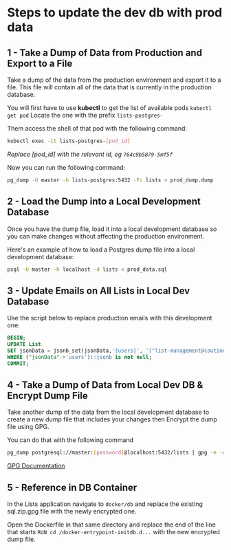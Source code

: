 # Steps to update the dev db with prod data


## 1 - Take a Dump of Data from Production and Export to a File

Take a dump of the data from the production environment and export it to a file. This file will contain all of the data that is currently in the production database.

You will first have to use **kubectl** to get the list of available pods `kubectl get pod`
Locate the one with the prefix `lists-postgres- `

Them access the shell of that pod with the following command:
```bash
kubectl exec -it lists-postgres-[pod_id]
```

_Replace [pod_id] with the relevant id, eg `764c9b5879-5mf5f`_

Now you can run the following command:

```bash
pg_dump -U master -h lists-postgres:5432 -Fc lists > prod_dump.dump
```

## 2 - Load the Dump into a Local Development Database

Once you have the dump file, load it into a local development database so you can make changes without affecting the production environment.

Here's an example of how to load a Postgres dump file into a local development database:

```bash
psql -U master -h localhost -d lists < prod_data.sql
```


## 3 - Update Emails on All Lists in Local Dev Database

Use the script below to replace production emails with this development one:

```sql
BEGIN;
UPDATE List
SET jsonData = jsonb_set(jsonData,'{users}', '["list-management@cautionyourblast.com"]')
WHERE ("jsonData"->'users')::jsonb is not null;
COMMIT;

```

## 4 - Take a Dump of Data from Local Dev DB & Encrypt Dump File

Take another dump of the data from the local development database to create a new dump file that includes your changes then Encrypt the dump file using GPG.

You can do that with the following command

```bash
pg_dump postgresql://master:[password]@localhost:5432/lists | gpg -e -o updated_prod_data.sql.zip.gpg -r [recipient_id]
```

[GPG Documentation](https://www.gnupg.org/documentation/index.html)


## 5 - Reference in DB Container

In the Lists application navigate to `docker/db` and replace the existing sql.zip.gpg file with the newly encrypted one.

Open the Dockerfile in that same directory and replace the end of the line that starts `RUN cd /docker-entrypoint-initdb.d...` with the new encrypted dump file.